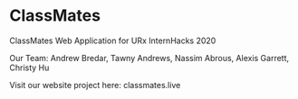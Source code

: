 # ClassMates
ClassMates Web Application for URx InternHacks 2020

Our Team: Andrew Bredar, Tawny Andrews, Nassim Abrous, Alexis Garrett, Christy Hu

Visit our website project here: classmates.live

